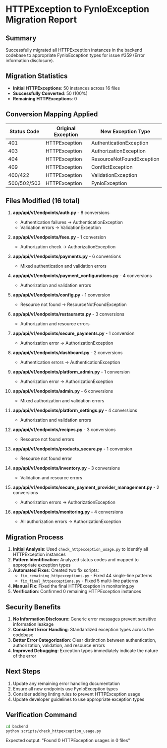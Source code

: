 # HTTPException to FynloException Migration Report

## Summary

Successfully migrated all HTTPException instances in the backend codebase to appropriate FynloException types for issue #359 (Error information disclosure).

## Migration Statistics

- **Initial HTTPExceptions**: 50 instances across 16 files
- **Successfully Converted**: 50 (100%)
- **Remaining HTTPExceptions**: 0

## Conversion Mapping Applied

| Status Code | Original Exception | New Exception Type |
|-------------|-------------------|-------------------|
| 401 | HTTPException | AuthenticationException |
| 403 | HTTPException | AuthorizationException |
| 404 | HTTPException | ResourceNotFoundException |
| 409 | HTTPException | ConflictException |
| 400/422 | HTTPException | ValidationException |
| 500/502/503 | HTTPException | FynloException |

## Files Modified (16 total)

1. **app/api/v1/endpoints/auth.py** - 8 conversions
   - Authentication failures → AuthenticationException
   - Validation errors → ValidationException

2. **app/api/v1/endpoints/fees.py** - 1 conversion
   - Authorization check → AuthorizationException

3. **app/api/v1/endpoints/payments.py** - 6 conversions
   - Mixed authentication and validation errors

4. **app/api/v1/endpoints/payment_configurations.py** - 4 conversions
   - Authorization and validation errors

5. **app/api/v1/endpoints/config.py** - 1 conversion
   - Resource not found → ResourceNotFoundException

6. **app/api/v1/endpoints/restaurants.py** - 3 conversions
   - Authorization and resource errors

7. **app/api/v1/endpoints/secure_payments.py** - 1 conversion
   - Authorization error → AuthorizationException

8. **app/api/v1/endpoints/dashboard.py** - 2 conversions
   - Authentication errors → AuthenticationException

9. **app/api/v1/endpoints/platform_admin.py** - 1 conversion
   - Authorization error → AuthorizationException

10. **app/api/v1/endpoints/admin.py** - 6 conversions
    - Mixed authorization and validation errors

11. **app/api/v1/endpoints/platform_settings.py** - 4 conversions
    - Authorization and validation errors

12. **app/api/v1/endpoints/recipes.py** - 3 conversions
    - Resource not found errors

13. **app/api/v1/endpoints/products_secure.py** - 1 conversion
    - Resource not found error

14. **app/api/v1/endpoints/inventory.py** - 3 conversions
    - Validation and resource errors

15. **app/api/v1/endpoints/secure_payment_provider_management.py** - 2 conversions
    - Authorization errors → AuthorizationException

16. **app/api/v1/endpoints/monitoring.py** - 4 conversions
    - All authorization errors → AuthorizationException

## Migration Process

1. **Initial Analysis**: Used `check_httpexception_usage.py` to identify all HTTPException instances
2. **Pattern Identification**: Analyzed status codes and mapped to appropriate exception types
3. **Automated Fixes**: Created two fix scripts:
   - `fix_remaining_httpexceptions.py` - Fixed 44 single-line patterns
   - `fix_final_httpexceptions.py` - Fixed 5 multi-line patterns
4. **Manual Fix**: Fixed the final HTTPException in monitoring.py
5. **Verification**: Confirmed 0 remaining HTTPException instances

## Security Benefits

1. **No Information Disclosure**: Generic error messages prevent sensitive information leakage
2. **Consistent Error Handling**: Standardized exception types across the codebase
3. **Better Error Categorization**: Clear distinction between authentication, authorization, validation, and resource errors
4. **Improved Debugging**: Exception types immediately indicate the nature of the error

## Next Steps

1. Update any remaining error handling documentation
2. Ensure all new endpoints use FynloException types
3. Consider adding linting rules to prevent HTTPException usage
4. Update developer guidelines to use appropriate exception types

## Verification Command

```bash
cd backend
python scripts/check_httpexception_usage.py
```

Expected output: "Found 0 HTTPException usages in 0 files"